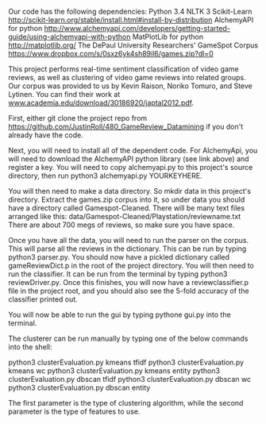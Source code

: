 Our code has the following dependencies:
Python 3.4
NLTK 3
Scikit-Learn http://scikit-learn.org/stable/install.html#install-by-distribution
AlchemyAPI for python http://www.alchemyapi.com/developers/getting-started-guide/using-alchemyapi-with-python
MatPlotLib for python http://matplotlib.org/
The DePaul University Researchers' GameSpot Corpus https://www.dropbox.com/s/0sxz6yk4sh89il6/games.zip?dl=0


This project performs real-time sentiment classification of video game reviews, as well as clustering of video game reviews into related groups. Our corpus was provided to us by Kevin Raison, Noriko Tomuro, and Steve Lytinen. You can find their work at www.academia.edu/download/30186920/japtal2012.pdf.

First, either git clone the project repo from https://github.com/JustinRoll/480_GameReview_Datamining if you don't already have the code.

Next, you will need to install all of the dependent code. For AlchemyApi, you will need to download the AlchemyAPI python library (see link above) and register a key. You will need to copy alchemyapi.py to this project's source directory, then run python3 alchemyapi.py YOURKEYHERE.

You will then need to make a data directory. So mkdir data in this project's directory. Extract the games.zip corpus into it, so under data you should have a directory called Gamespot-Cleaned. There will be many text files arranged like this: data/Gamespot-Cleaned/Playstation/reviewname.txt
There are about 700 megs of reviews, so make sure you have space.

Once you have all the data, you will need to run the parser on the corpus. This will parse all the reviews in the dictionary. This can be run by typing python3 parser.py. You should now have a pickled dictionary called gameReviewDict.p in the root of the project directory. You will then need to run the classifier. It can be run from the terminal by typing
python3 reviewDriver.py. Once this finishes, you will now have a reviewclassifier.p file in the project root, and you should also see the 5-fold accuracy of the classifier printed out.

You will now be able to run the gui by typing pythone gui.py into the terminal.

The clusterer can be run manually by typing one of the below commands into the shell: 

python3 clusterEvaluation.py kmeans tfidf
python3 clusterEvaluation.py kmeans wc
python3 clusterEvaluation.py kmeans entity
python3 clusterEvaluation.py dbscan tfidf
python3 clusterEvaluation.py dbscan wc
python3 clusterEvaluation.py dbscan entity

The first parameter is the type of clustering algorithm, while the second parameter is the type of features to use.
